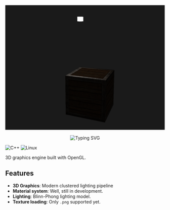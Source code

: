 <img src="https://github.com/Minuta18-s-3D-engine/.github/blob/main/profile/Screenshot.png">

<p align="center">
<img src="https://readme-typing-svg.demolab.com?font=Fira+Code&size=34&duration=3000&pause=1000&color=35F724&center=true&repeat=false&width=435&lines=3D+engine+in+C%2B%2B" alt="Typing SVG" />
</p>

![C++](https://img.shields.io/badge/Code-C++-informational?style=flat&logo=cplusplus&color=00599C)
![Linux](https://img.shields.io/badge/System-Linux-informational?style=flat&logo=linux&color=FCC624)

3D graphics engine built with OpenGL.

## Features

- **3D Graphics**: Modern clustered lighting pipeline
- **Material system**: Well, still in development.
- **Lighting**: Blinn-Phong lighting model.
- **Texture loading**: Only `.png` supported yet.
